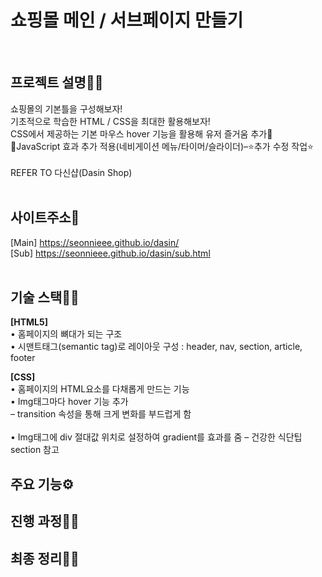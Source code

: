 <h1 fontSize="50px">쇼핑몰 메인 / 서브페이지 만들기</h1><br>

## 프로젝트 설명🐱‍🏍
쇼핑몰의 기본틀을 구성해보자! <br>
기초적으로 학습한 HTML / CSS을 최대한 활용해보자! <br>
CSS에서 제공하는 기본 마우스 hover 기능을 활용해 유저 즐거움 추가🤩 <br>
🚩JavaScript 효과 추가 적용(네비게이션 메뉴/타이머/슬라이더)–⭐추가 수정 작업⭐ <br><br>
REFER TO 다신샵(Dasin Shop) <br><br>

## 사이트주소🚀
[Main] https://seonnieee.github.io/dasin/ <br>
[Sub] https://seonnieee.github.io/dasin/sub.html <br><br>

## 기술 스택👩‍🔧
<strong>[HTML5]</strong> <br>
• 홈페이지의 뼈대가 되는 구조 <br>
• 시맨트태그(semantic tag)로 레이아웃 구성 : header, nav, section, article, footer <br>

<strong>[CSS]</strong><br>
• 홈페이지의 HTML요소를 다채롭게 만드는 기능 <br>
• Img태그마다 hover 기능 추가 <br>
– transition 속성을 통해 크게 변화를 부드럽게 함 <br><br>
• Img태그에 div 절대값 위치로 설정하여 gradient를 효과를 줌 
– 건강한 식단팁 section 참고

## 주요 기능⚙

## 진행 과정🏃‍♀️

## 최종 정리🤸‍♀️

